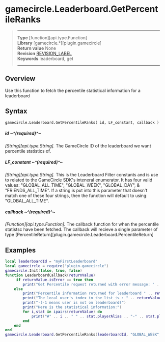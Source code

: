 # gamecircle.Leaderboard.GetPercentileRanks

> --------------------- ------------------------------------------------------------------------------------------
> __Type__              [function][api.type.Function]  
> __Library__           [gamecircle.*][plugin.gamecircle]  
> __Return value__      None  
> __Revision__          [REVISION_LABEL](REVISION_URL)  
> __Keywords__          leaderboard, get  
> --------------------- ------------------------------------------------------------------------------------------


## Overview
Use this function to fetch the percentile statistical information for a leaderboard


## Syntax

	gamecircle.Leaderboard.GetPercentileRanks( id, LF_constant, callback )

##### id ~^(required)^~
_[String][api.type.String]._ The GameCircle ID of the leaderboard we want percentile statistics of.

##### LF_constant ~^(required)^~
_[String][api.type.String]._ This is the Leaderboard Filter constants and is use to related to the GameCircle SDK's inteneral enumerator. It has four valid values: "GLOBAL\_ALL\_TIME", "GLOBAL\_WEEK", "GLOBAL\_DAY", & "FRIENDS\_ALL\_TIME". If a string is put into this parameter that doesn't match one of these four strings, then the function will default to using "GLOBAL\_ALL\_TIME".

##### callback ~^(required)^~
_[Function][api.type.Function]._ The callback function for when the percentile statistsc have been fetched. The callback will recieve a single parameter of type [PercentileReturn][plugin.gamecircle.Leaderboard.PercentileReturn]




## Examples

``````lua  
local leaderboardId = "myFirstLeaderboard"  
local gamecircle = require("plugin.gamecircle")  
gamecircle.Init(false, true, false)  
function LeaderboardCallback(returnValue)  
	 if returnValue.isError == true then  
		print("Get Percentile request returned with error message: " .. returnValue.errorMessage)  
	else  
		print("Percentile information returned for leaderboard " .. returnValue.leaderboard.name)  
		print("The local user's index in the list is : " .. returnValue.userIndex)  
		print("-(-1 means user is not on leaderboard)")  
		print("Here is the statistical information:")  
		for i,stat in ipairs(returnValue) do  
			print("#" .. i .. " " .. stat.playerAlias .. "-" .. stat.playerScore .. "-" .. percentile)  
		end  
	end  
end  
gamecircle.Leaderboard.GetPercentileRanks(leaderboardId, "GLOBAL_WEEK", LeaderboardCallback)  
``````
